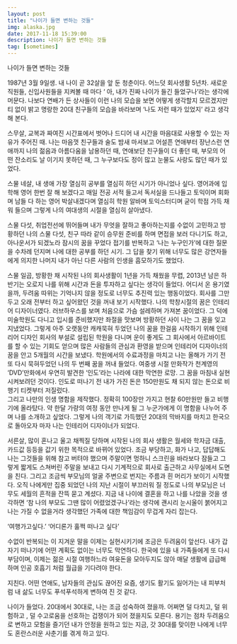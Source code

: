 ```yaml
---
layout: post
title: "나이가 들면 변하는 것들"
img: alaska.jpg
date: 2017-11-18 15:39:00 
description: 나이가 들면 변하는 것들
tag: [sometimes]
---
```




나이가 들면 변하는 것들

1987년 3월 9일생. 내 나이 곧 32살을 앞 둔 청춘이다.
어느덧 회사생활 5년차. 
새로운 직원들, 신입사원들을 지켜볼 때 마다 ‘ 아, 내가 진짜 나이가 들긴 들었구나’라는 생각에 머문다. 나보다 연배가 든 상사들이 이런 나의 모습을 보면 어떻게 생각할지 모르겠지만 티 없이 밝고 명랑한 20대 친구들의 모습을 바라보며 ‘나도 저런 때가 있었지’ 라고 생각해 본다. 

스무살, 
교복과 짜여진 시간표에서 벗어나 드디어 내 시간을 마음대로 사용할 수 있는 자유가 주어진 때. 나는 마음껏 친구들과 술도 밤새 마셔보고 어설픈 연애부터 장난스런 연애까지 나의 젊음과 아름다움을 남용하던 때, 연애보단 친구들이 더 좋던 때, 부모의 어떤 잔소리도 날 이기지 못하던 때, 그 누구보다도 정이 많고 눈물도 사랑도 많던 때가 있었다. 

스물 네살, 
내 생애 가장 열심히 공부를 열심히 하던 시기가 아니었나 싶다. 영어과에 입학해 영어 한번 잘 해 보겠다고 매일 전공 서적 들고서 독서실을 드나들고 토익이며 회화며 남들 다 하는 영어 박살내겠다며 열심히 학원 알바며 토익스터디며 굳이 학점 가득 채워 들으며 그렇게 나의 여대생의 시절을 열심히 살아냈다.

스물 다섯, 
취업전선에 뛰어들며 내가 무엇을 잘하고 좋아하는지를 수없이 고민하고 방황하던 나의 스물 다섯, 친구 따라 같이 승무원 준비를 하며 면접을 보러 다니기도 하고, 아나운서가 되겠노라 잠시의 꿈을 꾸었다 접기를 반복하고 ‘나는 누구인가’에 대한 질문을 수차례 던지며 나에 대한 공부를 하던 시기. 그 답을 찾기 위해 너무도 많은 강연자들에게 의지한 나머지 내가 아닌 다른 사람의 인생을 흠모하기도 했었다. 


스물 일곱,
방황한 채 시작된 나의 회사생활이 1년을 가득 채웠을 무렵, 2013년 남은 하반기는 오로지 나를 위해 시간과 돈을 투자하고 싶다는 생각이 들었다. 
어디서 온 용기였을까, 두려움 따위는 기억나지 않을 정도로 너무도 추진력 있는 행동이었다.
회사를 그만두고 오래 전부터 하고 싶어왔던 것을 꺼내 보기 시작했다.
나의 학창시절의 꿈은 인테리어 디자이너였다.
러브하우스를 보며 처음으로 가슴 설레하며 가져본 꿈이었다. 그 덕에 미술학원도 다니고 입시를 준비했지만 좌절을 맛보며 방황하던 사이 나는 그 꿈을 잊고 지냈었다. 그렇게 아주 오랫동안 캐캐묵혀 두었던 나의 꿈을 한걸음 시작하기 위해 인테리어 디자인 회사의 부설로 설립된 학원을 다니며 운이 좋게도 그 회사에서 아르바이트를 할 수 있는 기회도 얻으며 많은 사람들의 관심과 환영을 받으며 인테리어 디자이너의 꿈을 안고 5개월의 시간을 보냈다.
학원에서의 수료과정을 마치고 나는 올해가 가기 전 또 다시 묵혀두었던 나의 두 번째 꿈을 꺼내
들었다. 
여중생 시절 만화작가 천계영의 ‘DVD’만화에서 우연히 발견한 ‘인도’라는 나라에 대한 막연한 로망. 그 꿈을 마침내 실현시켜보려던 것이다. 
인도로 떠나기 전 내가 가진 돈은 150만원도 채 되지 않는 돈으로 비행기 티켓부터 저질렀다.  
그리고 나만의 인생 명함을 제작했다. 정확히 100장만 가지고 현찰 60만원만 들고 비행기에 올라탔다. 약 한달 가량의 여정 동안 만나게 될 그 누군가에게 이 명함을 나누어 주며 나를 소개하고 싶었다. 그렇게 나의 객기로 가득했던 20대의 막바지를 마치고 한국으로 돌아오자 마자 나는 인테리어 디자이너가 되었다. 


서른살,
많이 혼나고 울고 채찍질 당하며 시작된 나의 회사 생활은 월세와 학자금 대출, 카드값 등등을 값기 위한 목적으로 바뀌어 있었다. 조금 부당하고, 화가 나고, 답답해도 나는 그것들을 위해 참고 버텨야 했으며 주말이면 멍하니 스크린을 바라보다 잠들고 그렇게 짧게도 스쳐버린 주말을 보내고 다시 기계적으로 회사로 출근하고 사무실에서 도면을 친다. 그리고 조금씩 부모님의 얼굴 주변으로 번지는 주름과 흰 머리가 보이기 시작했다. 오직 나에게만 집중 되었던 나의 지난 시절이 부끄러워 질 정도로 나의 부모님은 너무도 세월의 흔적을 잔뜩 묻고 계셨다. 지금 내 나이에 결혼을 하고 나를 나았을 것을 생각하면 ‘참 나의 부모도 그땐 많이 어렸었겠구나’라는 생각에 괜시리 눈시울이 붉어지고 나는 가질 수 없을거라 생각했던 가족에 대한 책임감이 무겁게 자리 잡는다. 

‘여행가고싶다.’ ‘어디론가 훌쩍 떠나고 싶다’

수없이 반복되는 이 지겨운 말을 이제는 실현시키기에 조금은 두려움이 앞선다. 
내가 갑자기 떠나기에 어떤 계획도 없이는 너무도 막연하다. 한국에 있을 내 가족들에게 또 다시 부담이며, 이제는 젊은 시절 여행하느라 여윳돈을 모아두지도 않아 매달 생활에 급급해 하며 인공 호흡기 처럼 월급을 기다려야 한다.

지친다. 어떤 연애도, 남자들의 관심도 끊어진 요즘, 생기도 활기도 잃어가는 내 피부처럼 내 삶도 너무도 푸석푸석하게 변하여 진 것 같다.

나이가 들었다.
20대에서 30대로, 나는 조금 성숙하여 졌을까. 어쩌면 덜 다치고, 덜 위험하고 , 덜 수고로움을 선호하는 겁쟁이가 되어 졌을지도 모른다. 
용기는 점차 두려움으로 변하고 모험을 즐기던 내가 안정을 원하고 있는 지금,
갓 30대를 맞이한 나에게 너무도 혼란스러운 사춘기를 겪게 하고 있다.
